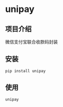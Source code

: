 # unipay

## 项目介绍

微信支付宝联合收款码封装

## 安装

```shell
pip install unipay
```

## 使用

```shell
unipay
```
